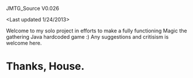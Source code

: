 JMTG_Source V0.026

<Last updated 1/24/2013>

Welcome to my solo project in efforts to make a fully functioning Magic the gathering Java hardcoded game :)
Any suggestions and critisism is welcome here.

  Thanks, House.
===========
